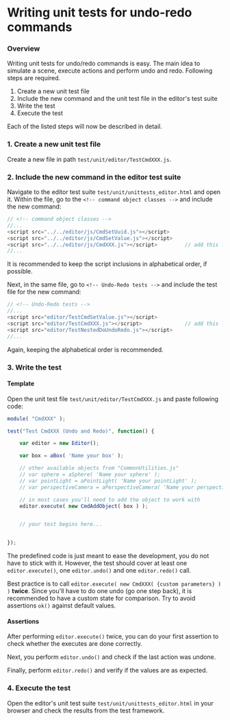 Writing unit tests for undo-redo commands
===

### Overview ###

Writing unit tests for undo/redo commands is easy.
The main idea to simulate a scene, execute actions and perform undo and redo.
Following steps are required.

1. Create a new unit test file
2. Include the new command and the unit test file in the editor's test suite
3. Write the test
4. Execute the test

Each of the listed steps will now be described in detail.

### 1. Create a new unit test file ###

Create a new file in path `test/unit/editor/TestCmdXXX.js`.

### 2. Include the new command in the editor test suite ###

Navigate to the editor test suite `test/unit/unittests_editor.html` and open it.
Within the file, go to the `<!-- command object classes -->` and include the new command:

```javascript
// <!-- command object classes -->
//...
<script src="../../editor/js/CmdSetUuid.js"></script>
<script src="../../editor/js/CmdSetValue.js"></script>
<script src="../../editor/js/CmdXXX.js"></script>         // add this line
//...
```

It is recommended to keep the script inclusions in alphabetical order, if possible.

Next, in the same file, go to `<!-- Undo-Redo tests -->` and include the test file for the new command:

```javascript
// <!-- Undo-Redo tests -->
//...
<script src="editor/TestCmdSetValue.js"></script>
<script src="editor/TestCmdXXX.js"></script>              // add this line
<script src="editor/TestNestedDoUndoRedo.js"></script>
//...
```

Again, keeping the alphabetical order is recommended.

### 3. Write the test ###

#### Template ####

Open the unit test file `test/unit/editor/TestCmdXXX.js` and paste following code:

```javascript
module( "CmdXXX" );

test("Test CmdXXX (Undo and Redo)", function() {

    var editor = new Editor();

    var box = aBox( 'Name your box' );

    // other available objects from "CommonUtilities.js"
    // var sphere = aSphere( 'Name your sphere' );
    // var pointLight = aPointLight( 'Name your pointLight' );
    // var perspectiveCamera = aPerspectiveCamera( 'Name your perspectiveCamera' );

    // in most cases you'll need to add the object to work with
    editor.execute( new CmdAddObject( box ) );


    // your test begins here...


});
```

The predefined code is just meant to ease the development, you do not have to stick with it.
However, the test should cover at least one `editor.execute()`, one `editor.undo()` and one `editor.redo()` call.

Best practice is to call `editor.execute( new CmdXXX( {custom parameters} ) )` **twice**. Since you'll have to do one undo (go one step back), it is recommended to have a custom state for comparison. Try to avoid assertions `ok()` against default values.

#### Assertions ####
After performing `editor.execute()` twice, you can do your first assertion to check whether the executes are done correctly.

Next, you perform `editor.undo()` and check if the last action was undone.

Finally, perform `editor.redo()` and verify if the values are as expected.

### 4. Execute the test ###

Open the editor's unit test suite `test/unit/unittests_editor.html` in your browser and check the results from the test framework.